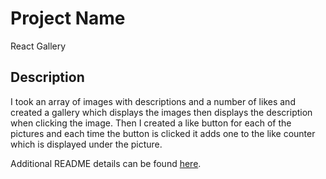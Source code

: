 # Project Name

React Gallery

## Description

I took an array of images with descriptions and a number of likes and created a gallery which displays the images then displays the description when clicking the image.  Then I created a like button for each of the pictures and each time the button is clicked it adds one to the like counter which is displayed under the picture.

Additional README details can be found [here](https://github.com/PrimeAcademy/readme-template/blob/master/README.md).
